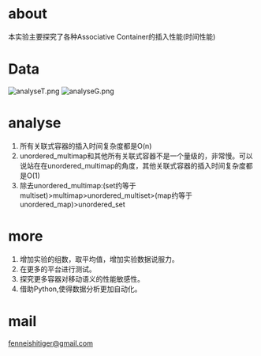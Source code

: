 # about
本实验主要探究了各种Associative Container的插入性能(时间性能)
# Data
![analyseT.png](https://github.com/fenneishi/conPerfor/tree/master/assoPerfor/picture/analyseT.png)
![analyseG.png](https://github.com/fenneishi/conPerfor/tree/master/assoPerfor/picture/analyseG.png)
# analyse
1. 所有关联式容器的插入时间复杂度都是O(n)
1. unordered_multimap和其他所有关联式容器不是一个量级的，非常慢。可以说站在在unordered_multimap的角度，其他关联式容器的插入时间复杂度都是O(1)
2. 除去unordered_multimap:(set约等于multiset)>multimap>unordered_multiset>(map约等于unordered_map)>unordered_set
# more
1. 增加实验的组数，取平均值，增加实验数据说服力。
2. 在更多的平台进行测试。
3. 探究更多容器对移动语义的性能敏感性。
4. 借助Python,使得数据分析更加自动化。
# mail
fenneishitiger@gmail.com
